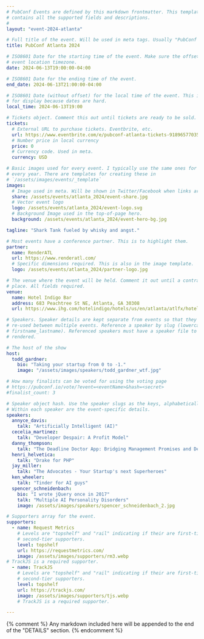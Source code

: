 ```yaml
---
# PubConf Events are defined by this markdown frontmatter. This template
# contains all the supported fields and descriptions.
#
layout: "event-2024-atlanta"

# Full title of the event. Will be used in meta tags. Usually "PubConf City Year"
title: PubConf Atlanta 2024

# ISO8601 Date for the starting time of the event. Make sure the offset is in the
# event location timezone.
date: 2024-06-13T19:00:00-04:00

# ISO8601 Date for the ending time of the event.
end_date: 2024-06-13T21:00:00-04:00

# ISO8601 Date (without offset) for the local time of the event. This is used
# for display because dates are hard.
local_time: 2024-06-13T19:00

# Tickets object. Comment this out until tickets are ready to be sold.
tickets:
  # External URL to purchase tickets. Eventbrite, etc.
  url: https://www.eventbrite.com/e/pubconf-atlanta-tickets-918965770357
  # Number price in local currency
  price: 0
  # Currency code. Used in meta.
  currency: USD

# Basic images used for every event. I typically use the same ones for a location
# every year. There are templates for creating these in
# `/assets/images/events/_template`
images:
  # Image used in meta. Will be shown in Twitter/Facebook when links are shared.
  share: /assets/events/atlanta_2024/event-share.jpg
  # Vector event logo
  logo: /assets/events/atlanta_2024/event-logo.svg
  # Background Image used in the top-of-page hero.
  background: /assets/events/atlanta_2024/event-hero-bg.jpg

tagline: "Shark Tank fueled by whisky and angst."

# Most events have a conference partner. This is to highlight them.
partner:
  name: RenderATL
  url: https://www.renderatl.com/
  # Specific dimensions required. This is also in the image template.
  logo: /assets/events/atlanta_2024/partner-logo.jpg

# The venue where the event will be held. Comment it out until a contract is in
# place. All fields required.
venue:
  name: Hotel Indigo Bar
  address: 683 Peachtree St NE, Atlanta, GA 30308
  url: https://www.ihg.com/hotelindigo/hotels/us/en/atlanta/atlfx/hoteldetail

# Speakers. Speaker details are kept separate from events so that they can be
# re-used between multiple events. Reference a speaker by slug (lowercase,
# firstname_lastname). Referenced speakers must have a speaker file to be
# rendered.

# The host of the show
host:
  todd_gardner:
    bio: "Taking your startup from 0 to -1."
    image: "/assets/images/speakers/todd_gardner_wtf.jpg"

# How many finalists can be voted for using the voting page
# https://pubconf.io/vote/?event=<eventName>&hash=<secret>
#finalist_count: 3

# Speaker object hash. Use the speaker slugs as the keys, alphabetically listed.
# Within each speaker are the event-specific details.
speakers:
  annyce_davis:
    talk: "Artificially Intelligent (AI)"
  cecelia_martinez:
    talk: "Developer Despair: A Profit Model"
  danny_thompson:
    talk: "The Deadline Doctor App: Bridging Management Promises and Developer Realities."
  henri_helvetica:
    talk: "Drake for PHP"
  jay_miller:
    talk: "The Advocates - Your Startup's next Superheroes"
  ken_wheeler:
    talk: "Tinder for AI guys"
  spencer_schneidenbach:
    bio: "I wrote jQuery once in 2017"
    talk: "Multiple AI Personality Disorders"
    image: /assets/images/speakers/spencer_schneidenbach_2.jpg

# Supporters array for the event.
supporters:
  - name: Request Metrics
    # Levels are "topshelf" and "rail" indicating if their are first-tier or
    # second-tier supporters.
    level: topshelf
    url: https://requestmetrics.com/
    image: /assets/images/supporters/rm3.webp
# TrackJS is a required supporter.
  - name: TrackJS
    # Levels are "topshelf" and "rail" indicating if their are first-tier or
    # second-tier supporters.
    level: topshelf
    url: https://trackjs.com/
    image: /assets/images/supporters/tjs.webp
    # TrackJS is a required supporter.

---
```


{% comment %}
Any markdown included here will be appended to the end of the "DETAILS" section.
{% endcomment %}
